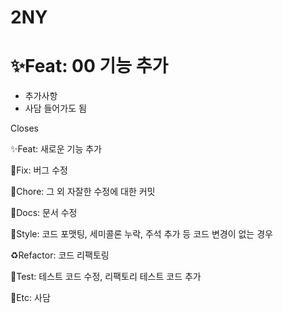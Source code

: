 # 2NY
# ✨Feat: 00 기능 추가

- 추가사항
- 사담 들어가도 됨

Closes 

✨Feat: 새로운 기능 추가

🐛Fix: 버그 수정

🧵Chore: 그 외 자잘한 수정에 대한 커밋

📝Docs: 문서 수정 

👗Style: 코드 포맷팅, 세미콜론 누락, 주석 추가 등 코드 변경이 없는 경우

♻️Refactor: 코드 리팩토링

📌Test: 테스트 코드 수정, 리팩토리 테스트 코드 추가

👻Etc: 사담